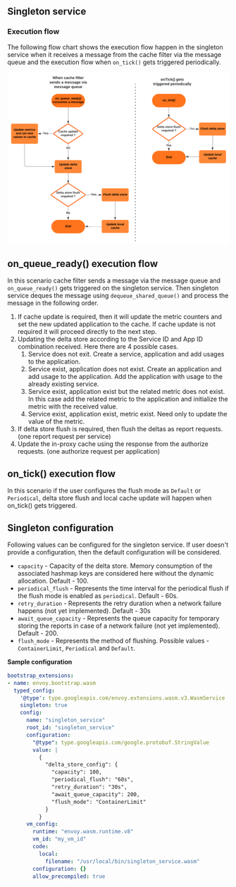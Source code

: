 ## Singleton service

### Execution flow

The following flow chart shows the execution flow happen in the singleton service when it receives a message from the cache filter via the message queue and the
execution flow when `on_tick()` gets triggered periodically.

![singleton flow diagram](../assets/img/singleton-flow.png)

## on_queue_ready() execution flow

In this scenario cache filter sends a message via the message queue and `on_queue_ready()` gets triggered on the singleton service. Then singleton service deques the 
message using `dequeue_shared_queue()` and process the message in the following order.

1. If cache update is required, then it will update the metric counters and set the new updated application to the cache. If cache update is not required it will proceed directly to the next step.
2. Updating the delta store according to the Service ID and App ID combination received. Here there are 4 possible cases.
    1. Service does not exit. Create a service, application and add usages to the application.
    2. Service exist, application does not exist. Create an application and add usage to the application. Add the application with usage to the already existing service.
    3. Service exist, application exist but the related metric does not exist. In this case add the related metric to the application and initialize the metric with the received value.
    4. Service exist, application exist, metric exist. Need only to update the value of the metric.
3. If delta store flush is required, then flush the deltas as report requests. (one report request per service)
4. Update the in-proxy cache using the response from the authorize requests. (one authorize request per application)

## on_tick() execution flow

In this scenario if the user configures the flush mode as `Default` or `Periodical`, delta store flush and local cache update will happen when on_tick() gets triggered.

## Singleton configuration

Following values can be configured for the singleton service. If user doesn't provide a configuration, then the default configuration will be considered.

* `capacity` - Capacity of the delta store. Memory consumption of the associated hashmap keys are considered here without the dynamic allocation. Default - 100.
* `periodical_flush` - Represents the time interval for the periodical flush if the flush mode is enabled as `periodical`. Default - 60s. 
* `retry_duration` - Represents the retry duration when a network failure happens (not yet implemented). Default - 30s
* `await_queue_capacity` - Represents the queue capacity for temporary storing the reports in case of a network failure (not yet implemented). Default - 200.
* `flush_mode` - Represents the method of flushing. Possible values - `ContainerLimit`, `Periodical` and `Default`.

**Sample configuration**

```yaml
bootstrap_extensions:
- name: envoy.bootstrap.wasm
  typed_config:
    '@type': type.googleapis.com/envoy.extensions.wasm.v3.WasmService
    singleton: true
    config:
      name: "singleton_service"
      root_id: "singleton_service"
      configuration: 
        "@type": type.googleapis.com/google.protobuf.StringValue
        value: |
          {
            "delta_store_config": {
              "capacity": 100,
              "periodical_flush": "60s",
              "retry_duration": "30s",
              "await_queue_capacity": 200,
              "flush_mode": "ContainerLimit"
            }
          }
      vm_config:
        runtime: "envoy.wasm.runtime.v8"
        vm_id: "my_vm_id"
        code:
          local:
            filename: "/usr/local/bin/singleton_service.wasm"
        configuration: {}
        allow_precompiled: true
```
